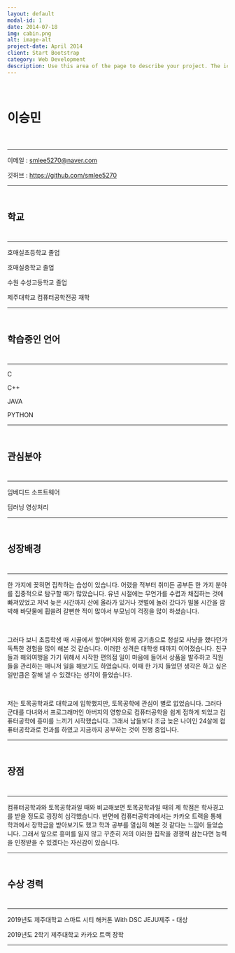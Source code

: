 ```yaml
---
layout: default
modal-id: 1
date: 2014-07-18
img: cabin.png
alt: image-alt
project-date: April 2014
client: Start Bootstrap
category: Web Development
description: Use this area of the page to describe your project. The icon above is part of a free icon set by <a href="https://sellfy.com/p/8Q9P/jV3VZ/">Flat Icons</a>. On their website, you can download their free set with 16 icons, or you can purchase the entire set with 146 icons for only $12!
---
```




# <br/>이승민<br/><br/>

* * *
이메일 : smlee5270@naver.com

깃허브 : <https://github.com/smlee5270>
* * *




## <br/>학교<br/><br/>
  
* * *
호매실초등학교 졸업

호매실중학교 졸업  

수원 수성고등학교 졸업  

제주대학교 컴퓨터공학전공 재학  
* * *




## <br/>학습중인 언어<br/><br/>
  
 
* * *
 C

 C++

 JAVA
 
 PYTHON
* * * 




## <br/>관심분야<br/><br/>
  

* * *
 임베디드 소프트웨어
 
 딥러닝 영상처리
* * *




## <br/>성장배경<br/><br/>
  

  
* * *
한 가지에 꽂히면 집착하는 습성이 있습니다. 
어렸을 적부터 취미든 공부든 한 가지 분야를 집중적으로 탐구할 때가 많았습니다. 
유년 시절에는 무언가를 수렵과 채집하는 것에 빠져있었고 저녁 늦은 시간까지 산에 올라가 있거나 
갯벌에 놀러 갔다가 밀물 시간을 깜박해 바닷물에 휩쓸려 갈뻔한 적이 많아서 부모님이 걱정을 많이 하셨습니다.<br/>

<br/>

그러다 보니 초등학생 때 시골에서 할아버지와 함께 공기총으로 청설모 사냥을 했다던가 독특한 경험을 많이 해본 것 같습니다. 
이러한 성격은 대학생 때까지 이어졌습니다. 친구들과 해외여행을 가기 위해서 시작한 편의점 일이
마음에 들어서 상품을 발주하고 직원들을 관리하는 매니저 일을 해보기도 하였습니다. 
이때 한 가지 들었던 생각은 하고 싶은 일만큼은 잘해 낼 수 있겠다는 생각이 들었습니다.<br/> 

<br/>

저는 토목공학과로 대학교에 입학했지만, 토목공학에 관심이 별로 없었습니다. 
그러다 군대를 다녀와서 프로그래머인 아버지의 영향으로 컴퓨터공학을 쉽게 접하게 되었고 컴퓨터공학에 흥미를 느끼기 시작했습니다. 
그래서 남들보다 조금 늦은 나이인 24살에 컴퓨터공학과로 전과를 하였고 지금까지 공부하는 것이 진행 중입니다. 
 * * *


## <br/>장점<br/><br/>
* * *
컴퓨터공학과와 토목공학과일 때와 비교해보면 토목공학과일 때의 
제 학점은 학사경고를 받을 정도로 굉장히 심각했습니다. 
반면에 컴퓨터공학과에서는 카카오 트랙을 통해 학과에서 장학금을 받아보기도 했고 학과 공부를 열심히 해본 것 같다는 느낌이 들었습니다. 
그래서 앞으로 흥미를 잃지 않고 꾸준히 저의 이러한 집착을 경쟁력 삼는다면 능력을 인정받을 수 있겠다는 자신감이 있습니다.  
* * *


## <br/>수상 경력<br/><br/>
* * *

2019년도 제주대학교 스마트 시티 해커톤 With DSC JEJU제주 - 대상

2019년도 2학기 제주대학교 카카오 트랙 장학
* * *